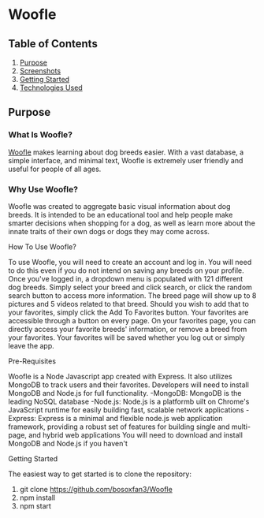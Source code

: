 Woofle
======

Table of Contents
-----------------
1. [Purpose](https://github.com/bosoxfan3/Woofle#purpose)
2. [Screenshots](https://github.com/bosoxfan3/Woofle#screenshots)
3. [Getting Started](https://github.com/bosoxfan3/Woofle#getting-started)
4. [Technologies Used](https://github.com/bosoxfan3/Woofle#technologies-used)

Purpose
-------
### What Is Woofle?
[Woofle](https://woofle.herokuapp.com/) makes learning about dog breeds easier. With a vast database, a simple interface, and minimal text, Woofle is extremely user friendly and useful for people of all ages.

### Why Use Woofle?
Woofle was created to aggregate basic visual information about dog breeds. It is intended to be an educational tool and help people make smarter decisions when shopping for a dog, as well as learn more about the innate traits of their own dogs or dogs they may come across.





How To Use Woofle?

To use Woofle, you will need to create an account and log in. You will need to do this even if you do not intend on saving any breeds on your profile. Once you've logged in, a dropdown menu is populated with 121 different dog breeds. Simply select your breed and click search, or click the random search button to access more information. The breed page will show up to 8 pictures and 5 videos related to that breed. Should you wish to add that to your favorites, simply click the Add To Favorites button. Your favorites are accessible through a button on every page. On your favorites page, you can directly access your favorite breeds' information, or remove a breed from your favorites. Your favorites will be saved whether you log out or simply leave the app. 

Pre-Requisites

Woofle is a Node Javascript app created with Express. It also utilizes MongoDB to track users and their favorites. Developers will need to install MongoDB and Node.js for full functionality.
-MongoDB: MongoDB is the leading NoSQL database
-Node.js: Node.js is a platformb uilt on Chrome's JavaScript runtime for easily building fast, scalable network applications
-Express: Express is a minimal and flexible node.js web application framework, providing a robust set of features for building single and multi-page, and hybrid web applications
You will need to download and install MongoDB and Node.js if you haven't

Getting Started

The easiest way to get started is to clone the repository:
1. git clone https://github.com/bosoxfan3/Woofle
2. npm install
3. npm start

